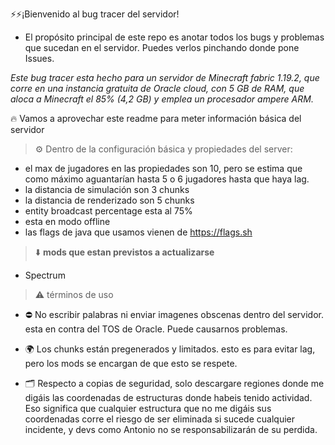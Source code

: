 ⚡⚡¡Bienvenido al bug tracer del servidor!

- El propósito principal de este repo es anotar todos los bugs y problemas que sucedan en el servidor. Puedes verlos pinchando donde pone Issues.

_Este bug tracer esta hecho para un servidor de Minecraft fabric 1.19.2, que corre en una instancia gratuita de Oracle cloud, con 5 GB de RAM, que aloca a Minecraft el 85% (4,2 GB) y emplea un procesador ampere ARM._

🔥 Vamos a aprovechar este readme para meter información básica del servidor 



> ⚙️ Dentro de la configuración básica y propiedades del server:
- el max de jugadores en las propiedades son 10, pero se estima que como máximo aguantarían hasta 5 o 6 jugadores hasta que haya lag.
- la distancia de simulación son 3 chunks
- la distancia de renderizado son 5 chunks 
- entity broadcast percentage esta al 75%
- esta en modo offline 
- las flags de java que usamos vienen de https://flags.sh 

> ⬇️ **mods que estan previstos a actualizarse**
- Spectrum

> ⚠️ términos de uso 
- ⛔ No escribir palabras ni enviar imagenes obscenas dentro del servidor. esta en contra del TOS de Oracle. Puede causarnos problemas.
- 🌍 Los chunks están pregenerados y limitados. esto es para evitar lag, pero los mods se encargan de que esto se respete.

- 🗂️ Respecto a copias de seguridad, solo descargare regiones donde me digáis  las coordenadas de estructuras donde habeis tenido actividad. Eso significa que cualquier estructura que no me digáis sus coordenadas corre el riesgo de ser eliminada si sucede cualquier incidente, y devs como Antonio no se responsabilizarán de su perdida.
 







